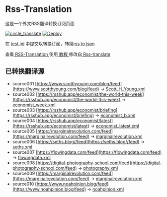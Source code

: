 # Rss-Translation

这是一个外文RSS翻译转换订阅页面 

[![circle_translate](https://github.com/q1azq1a/Rss-Translation/actions/workflows/circle_translate.yml/badge.svg)](https://github.com/q1azq1a/Rss-Translation/actions/workflows/circle_translate.yml)
[![Deploy](https://github.com/q1azq1a/Rss-Translation/actions/workflows/jekyll-gh-pages.yml/badge.svg)](https://github.com/q1azq1a/Rss-Translation/actions/workflows/jekyll-gh-pages.yml)

在 [test.ini](https://github.com/q1azq1a/Rss-Translation/blob/main/test.ini) 中提交以转换订阅，转换[rss to json](https://rss2json.com/)

查看[ RSS-Translation ](https://q1azq1a.github.io/RSS-Translation)使用[ 教程 ](https://www.q1azq1a.net/tutorial/644)修改自[ Rss-translate ](https://github.com/rcy1314/Rss-Translation/)

## 已转换翻译源

 - source001 [https://www.scotthyoung.com/blog/feed](https://www.scotthyoung.com/blog/feed) -> [Scott_H_Young.xml](rss/Scott_H_Young.xml)
 - source002 [https://rsshub.app/economist/the-world-this-week](https://rsshub.app/economist/the-world-this-week) -> [economist_week.xml](rss/economist_week.xml)
 - source003 [https://rsshub.app/economist/briefing](https://rsshub.app/economist/briefing) -> [economist_b.xml](rss/economist_b.xml)
 - source004 [https://rsshub.app/economist/latest](https://rsshub.app/economist/latest) -> [economist_latest.xml](rss/economist_latest.xml)
 - source005 [https://marginalrevolution.com/feed](https://marginalrevolution.com/feed) -> [marginalrevolution.xml](rss/marginalrevolution.xml)
 - source006 [https://seths.blog//feed](https://seths.blog//feed) -> [seths.xml](rss/seths.xml)
 - source007 [https://flowingdata.com/feed](https://flowingdata.com/feed) -> [flowingdata.xml](rss/flowingdata.xml)
 - source008 [https://digital-photography-school.com/feed](https://digital-photography-school.com/feed) -> [photography.xml](rss/photography.xml)
 - source009 [https://marginalrevolution.com/feed](https://marginalrevolution.com/feed) -> [marginalrevolution.xml](rss/marginalrevolution.xml)
 - source010 [https://www.noahpinion.blog/feed](https://www.noahpinion.blog/feed) -> [noahpinion.xml](rss/noahpinion.xml)
